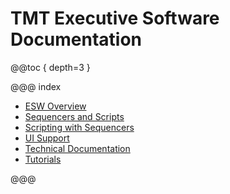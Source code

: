 # TMT Executive Software Documentation

@@toc { depth=3 }

@@@ index

- [ESW Overview](esw/eswOverview.md)
- [Sequencers and Scripts](sequencersandscripts/seq-index.md)
- [Scripting with Sequencers](scripts/scripts-index.md)
- [UI Support](uisupport/uisupp-index.md)
- [Technical Documentation](technical/tech-index.md)
- [Tutorials](tutorials/web-app-tutorial.md)

@@@